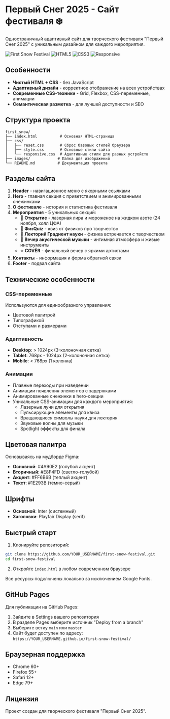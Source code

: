 # Первый Снег 2025 - Сайт фестиваля ❄️

Одностраничный адаптивный сайт для творческого фестиваля "Первый Снег 2025" с уникальным дизайном для каждого мероприятия.

![First Snow Festival](https://img.shields.io/badge/Festival-First%20Snow%202025-blue)
![HTML5](https://img.shields.io/badge/HTML5-E34F26?logo=html5&logoColor=white)
![CSS3](https://img.shields.io/badge/CSS3-1572B6?logo=css3&logoColor=white)
![Responsive](https://img.shields.io/badge/Responsive-Yes-green)

## Особенности

- **Чистый HTML + CSS** - без JavaScript
- **Адаптивный дизайн** - корректное отображение на всех устройствах
- **Современные CSS-техники** - Grid, Flexbox, CSS-переменные, анимации
- **Семантическая разметка** - для лучшей доступности и SEO

## Структура проекта

```
first_snow/
├── index.html          # Основная HTML-страница
├── css/
│   ├── reset.css       # Сброс базовых стилей браузера
│   ├── style.css       # Основные стили сайта
│   └── responsive.css  # Адаптивные стили для разных устройств
├── images/            # Папка для изображений
└── README.md          # Документация проекта
```

## Разделы сайта

1. **Header** - навигационное меню с якорными ссылками
2. **Hero** - главная секция с приветствием и анимированными снежинками
3. **О фестивале** - история и статистика фестиваля
4. **Мероприятия** - 5 уникальных секций:
   - 🎉 **Открытие** - лазерная лира и мороженое на жидком азоте (24 ноября, холл ЦФА)
   - 🧠 **ФизQuiz** - квиз от физиков про творчество
   - 🔬 **Лекторий Градиент науки** - физика встречается с творчеством
   - 🎵 **Вечер акустической музыки** - интимная атмосфера и живые инструменты
   - ⭐ **COVЁR** - финальный вечер с яркими артистами
5. **Контакты** - информация и форма обратной связи
6. **Footer** - подвал сайта

## Технические особенности

### CSS-переменные
Используются для единообразного управления:
- Цветовой палитрой
- Типографикой
- Отступами и размерами

### Адаптивность
- **Desktop**: > 1024px (3-колоночная сетка)
- **Tablet**: 768px - 1024px (2-колоночная сетка)
- **Mobile**: < 768px (1 колонка)

### Анимации
- Плавные переходы при наведении
- Анимации появления элементов с задержками
- Анимированные снежинки в hero-секции
- Уникальные CSS-анимации для каждого мероприятия:
  - Лазерные лучи для открытия
  - Пульсирующие элементы для квиза
  - Вращающиеся символы науки для лектория
  - Звуковые волны для музыки
  - Spotlight эффекты для финала

## Цветовая палитра

Основываясь на мудборде Figma:
- **Основной**: #4A90E2 (голубой акцент)
- **Вторичный**: #E8F4FD (светло-голубой)
- **Акцент**: #FF6B6B (теплый акцент)
- **Текст**: #1E293B (темно-серый)

## Шрифты

- **Основной**: Inter (системный)
- **Заголовки**: Playfair Display (serif)

## Быстрый старт

1. Клонируйте репозиторий:
```bash
git clone https://github.com/YOUR_USERNAME/first-snow-festival.git
cd first-snow-festival
```

2. Откройте `index.html` в любом современном браузере

Все ресурсы подключены локально за исключением Google Fonts.

## GitHub Pages

Для публикации на GitHub Pages:
1. Зайдите в Settings вашего репозитория
2. В разделе Pages выберите источник "Deploy from a branch"
3. Выберите ветку `main` или `master`
4. Сайт будет доступен по адресу: `https://YOUR_USERNAME.github.io/first-snow-festival/`

## Браузерная поддержка

- Chrome 60+
- Firefox 55+
- Safari 12+
- Edge 79+

## Лицензия

Проект создан для творческого фестиваля "Первый Снег 2025".
